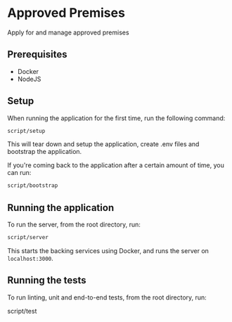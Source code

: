 # Approved Premises

Apply for and manage approved premises

## Prerequisites

* Docker
* NodeJS

## Setup

When running the application for the first time, run the following command:

```bash
script/setup
```

This will tear down and setup the application, create .env files and bootstrap the application.

If you're coming back to the application after a certain amount of time, you can run:

```bash
script/bootstrap
```

## Running the application

To run the server, from the root directory, run:

```bash
script/server
```

This starts the backing services using Docker, and runs the server on `localhost:3000`.

## Running the tests

To run linting, unit and end-to-end tests, from the root directory, run:

script/test
